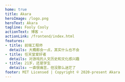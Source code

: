 ```yaml
---
home: true
title: Akara
heroImage: /logo.png
heroText: Akara
tagline: Fooly Cooly
actionText: 博客 →
actionLink: /frontend/index.html
features:
- title: 前端工程师
  details: 大概都会一点，其实什么也不会
- title: 任天堂爱好者
  details: 对游戏的人文历史和文化感兴趣
- title: 21岁，还是学生
  details: 一直很痛苦，但没那么迷茫了
footer: MIT Licensed | Copyright © 2020-present Akara
---
```

